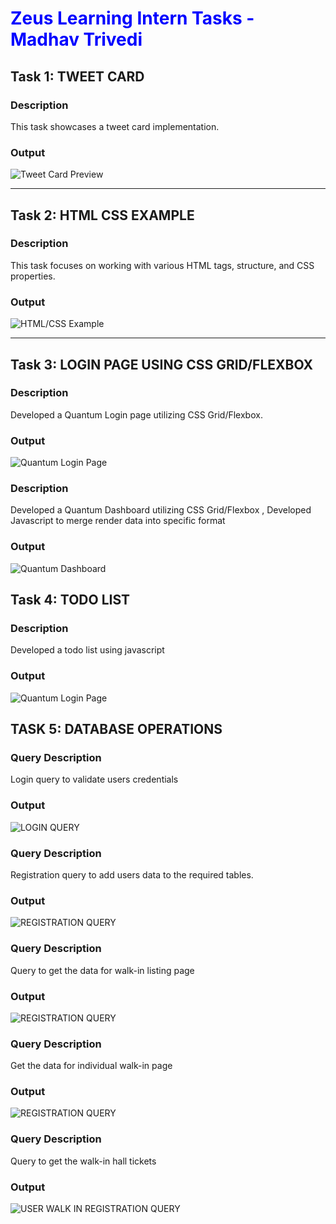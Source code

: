 <h1 style="color: blue !important;"> Zeus Learning Intern Tasks - Madhav Trivedi</h1>

## Task 1: TWEET CARD

### Description
This task showcases a tweet card implementation.

### Output
![Tweet Card Preview](https://github.com/Trivedi-Madhav/zeustraining/blob/main/01%20Tweet%20Card/TweetCard_Preview.png?raw=true)

---

## Task 2: HTML CSS EXAMPLE

### Description
This task focuses on working with various HTML tags, structure, and CSS properties.

### Output
![HTML/CSS Example](https://github.com/Trivedi-Madhav/zeustraining/blob/main/02%20HTML%20CSS%20EXAMPLE/02_HTML_CSS_OUTPUT.png?raw=true)

---

## Task 3: LOGIN PAGE USING CSS GRID/FLEXBOX

### Description
Developed a Quantum Login page utilizing CSS Grid/Flexbox.

### Output

![Quantum Login Page](https://github.com/Trivedi-Madhav/zeustraining/blob/main/03%20QUANTUM%20LOGIN%20PAGE/03_Quantum_OUTPUT.png?raw=true)

### Description
Developed a Quantum Dashboard utilizing CSS Grid/Flexbox , Developed Javascript to merge render data into specific format

### Output

![Quantum Dashboard](https://github.com/Trivedi-Madhav/zeustraining/blob/main/03%20QUANTUM%20LOGIN%20PAGE/04_DASHBOARD.png?raw=true)

## Task 4: TODO LIST

### Description
Developed a todo list using javascript

### Output

![Quantum Login Page](https://github.com/Trivedi-Madhav/zeustraining/blob/main/04%20TODO%20LIST/Assets/04_TODOLIST_OUTPUT.png?raw=true)


## TASK 5: DATABASE OPERATIONS

### Query Description
Login query to validate users credentials

### Output

![LOGIN QUERY](https://github.com/Trivedi-Madhav/zeustraining/blob/main/05%20Quantum%20DB/OUTPUT/login_check_query.png?raw=true)

### Query Description
Registration query to add users data to the required tables.

### Output

![REGISTRATION QUERY](https://github.com/Trivedi-Madhav/zeustraining/blob/main/05%20Quantum%20DB/OUTPUT/Registration_User.png?raw=true)

### Query Description
Query to get the data for walk-in listing page

### Output

![REGISTRATION QUERY](https://github.com/Trivedi-Madhav/zeustraining/blob/main/05%20Quantum%20DB/OUTPUT/LISTOF_ALL_WALKIN.png?raw=true)

### Query Description
Get the data for individual walk-in page

### Output

![REGISTRATION QUERY](https://github.com/Trivedi-Madhav/zeustraining/blob/main/05%20Quantum%20DB/OUTPUT/DETAIL_SPECIFIC_WALKIN.png?raw=true)


### Query Description
Query to get the walk-in hall tickets

### Output

![USER WALK IN REGISTRATION QUERY](https://github.com/Trivedi-Madhav/zeustraining/blob/main/05%20Quantum%20DB/OUTPUT/USER_WALKIN_HALL_TICKET.png?raw=true)






